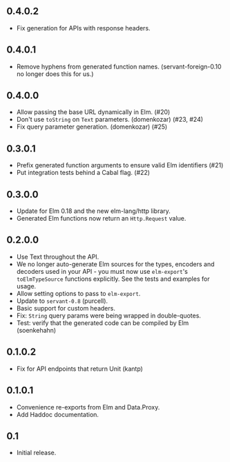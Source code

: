 0.4.0.2
-------
* Fix generation for APIs with response headers.

0.4.0.1
-------
* Remove hyphens from generated function names. (servant-foreign-0.10 no longer
  does this for us.)

0.4.0.0
-------
* Allow passing the base URL dynamically in Elm. (#20)
* Don't use `toString` on `Text` parameters. (domenkozar) (#23, #24)
* Fix query parameter generation. (domenkozar) (#25)

0.3.0.1
-------
* Prefix generated function arguments to ensure valid Elm identifiers (#21)
* Put integration tests behind a Cabal flag. (#22)

0.3.0.0
-------
* Update for Elm 0.18 and the new elm-lang/http library.
* Generated Elm functions now return an `Http.Request` value.

0.2.0.0
-------
* Use Text throughout the API.
* We no longer auto-generate Elm sources for the types, encoders and decoders
  used in your API - you must now use `elm-export`'s `toElmTypeSource` functions
  explicitly. See the tests and examples for usage.
* Allow setting options to pass to `elm-export`.
* Update to `servant-0.8` (purcell).
* Basic support for custom headers.
* Fix: `String` query params were being wrapped in double-quotes.
* Test: verify that the generated code can be compiled by Elm (soenkehahn)

0.1.0.2
-------
* Fix for API endpoints that return Unit (kantp)

0.1.0.1
-------
* Convenience re-exports from Elm and Data.Proxy.
* Add Haddoc documentation.

0.1
---
* Initial release.
